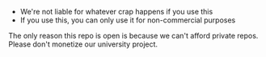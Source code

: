 - We're not liable for whatever crap happens if you use this
- If you use this, you can only use it for non-commercial purposes

The only reason this repo is open is because we can't afford private repos. Please don't monetize our university project.